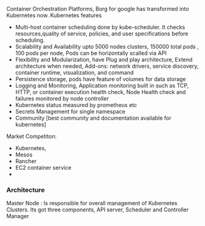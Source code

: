 Container Orchestration Platforms, Borg for google has transformed into Kubernetes now. 
Kubernetes features 
- Multi-host container scheduling done by kube-scheduler. It checks resources,quality of service, policies, and user specifications before scheduling.
- Scalability and Availability upto 5000 nodes clusters, 150000 total pods , 100 pods per node, Pods can be horizontally scalled via API 
- Flexibility and Modularization, have Plug and play architecture, Extend architecture when needed, Add-ons: network drivers, service discovery, container runtime, visualization, and command
- Persistence storage, pods have feature of volumes for data storage
- Logging and Monitoring, Application monitoring built in such as TCP, HTTP, or container execution health check, Node Health check and failures monitored by node controller 
- Kubernetes status measured by prometheus etc 
- Secrets Management for single namespace 
- Community [best community and documentation available for kubernetes]

Market Competiton: 
- Kubernetes, 
- Mesos 
- Rancher
- EC2 container service 
- 

### Architecture 
Master Node : Is responsible for overall management of Kubernetes Clusters. Its got three components, API server, Scheduler and Controller Manager 